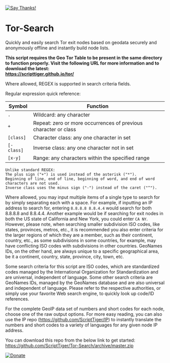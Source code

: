 [![Say Thanks!](https://img.shields.io/badge/Say%20Thanks-!-1EAEDB.svg)](https://docs.google.com/forms/d/e/1FAIpQLSfBEe5B_zo69OBk19l3hzvBmz3cOV6ol1ufjh0ER1q3-xd2Rg/viewform)

# Tor-Search
Quickly and easily search Tor exit nodes based on geodata securely and anonymously offline and instantly build node lists.

**This script requires the Geo Tor Table to be present in the same directory to function properly. Visit the following URL for more information and to download the latest:  
https://scripttiger.github.io/tor/**

Where allowed, REGEX is supported in search criteria fields.

Regular expression quick reference:

Symbol   | Function
---------|------------------------------------------------------------------------------------------------------------------------
`.`        | Wildcard: any character
`+`        | Repeat: zero or more occurrences of previous character or class
`[class]`  | Character class: any one character in set
`[-class]` | Inverse class: any one character not in set
`[x-y]`    | Range: any characters within the specified range

    Unlike standard REGEX:
    The plus sign ("+") is used instead of the asterisk ("*").
    Beginning of line, end of line, beginning of word, and end of word characters are not used.
    Inverse class uses the minus sign ("-") instead of the caret ("^").
    

Where allowed, you may input multiple items of a single type to search for by simply separating each with a space. For example, if inputting an IP address to search for, entering `8.8.8.8 8.8.4.4` would search for both 8.8.8.8 and 8.8.4.4. Another example would be if searching for exit nodes in both the US state of California and New York, you could enter `CA NY`. However, please note, when searching smaller subdivision ISO codes, like states, provinces, metros, etc., it is recommended you also enter criteria for the larger regions of which they are a member, such as their continent, country, etc., as some subdivisions in some countries, for example, may have conflicting ISO codes with subdivisions in other countries. GeoNames IDs, on the other hand, are always unique to a specific geographical area, be it a continent, country, state, province, city, town, etc.

Some search criteria for this script are ISO codes, which are standardized codes managed by the International Organization for Standardization and are universal, independent of language. Some other search criteria are GeoNames IDs, managed by the GeoNames database and are also universal and independent of language. Please refer to the respective authorities, or simply use your favorite Web search engine, to quickly look up code/ID references.

For the complete GeoIP data set of numbers and short codes for each node, choose one of the raw output options. For more easy reading, you can also use the IP repo (https://github.com/ScriptTiger/IP) to instantly translate the numbers and short codes to a variety of languages for any given node IP address.

You can download this repo from the below link to get started:  
https://github.com/ScriptTiger/Tor-Search/archive/master.zip

[![Donate](https://www.paypalobjects.com/en_US/i/btn/btn_donateCC_LG.gif)](https://www.paypal.com/cgi-bin/webscr?cmd=_s-xclick&hosted_button_id=MZ4FH4G5XHGZ4)
